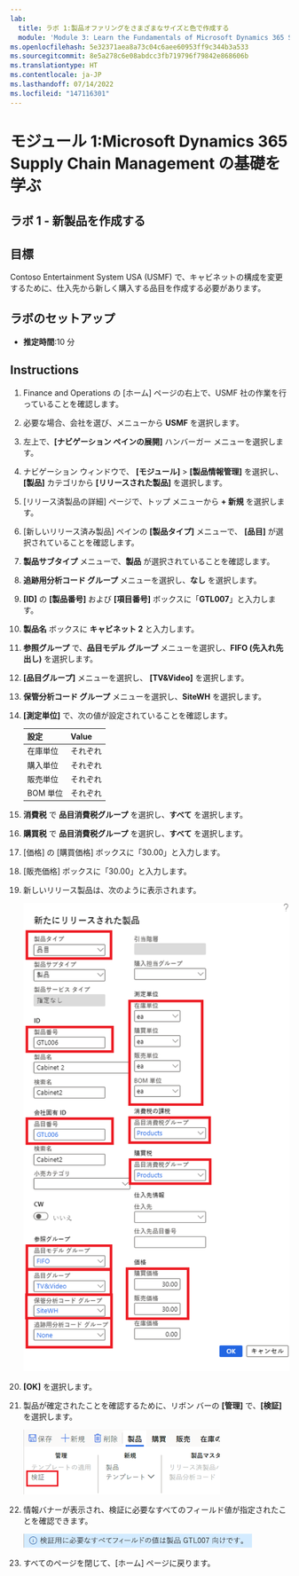 ```yaml
---
lab:
  title: ラボ 1:製品オファリングをさまざまなサイズと色で作成する
  module: 'Module 3: Learn the Fundamentals of Microsoft Dynamics 365 Supply Chain Management'
ms.openlocfilehash: 5e32371aea8a73c04c6aee60953ff9c344b3a533
ms.sourcegitcommit: 8e5a278c6e08abdcc3fb719796f79842e868606b
ms.translationtype: HT
ms.contentlocale: ja-JP
ms.lasthandoff: 07/14/2022
ms.locfileid: "147116301"
---
```

# <a name="module-1-learn-the-fundamentals-of-microsoft-dynamics-365-supply-chain-management"></a>モジュール 1:Microsoft Dynamics 365 Supply Chain Management の基礎を学ぶ

## <a name="lab-1---create-a-new-product"></a>ラボ 1 - 新製品を作成する

## <a name="objectives"></a>目標

Contoso Entertainment System USA (USMF) で、キャビネットの構成を変更するために、仕入先から新しく購入する品目を作成する必要があります。

## <a name="lab-setup"></a>ラボのセットアップ

   - **推定時間**:10 分

## <a name="instructions"></a>Instructions

1. Finance and Operations の [ホーム] ページの右上で、USMF 社の作業を行っていることを確認します。

1. 必要な場合、会社を選び、メニューから **USMF** を選択します。

1. 左上で、**[ナビゲーション ペインの展開]** ハンバーガー メニューを選択します。

1. ナビゲーション ウィンドウで、 **[モジュール]**  >  **[製品情報管理]** を選択し、 **[製品]** カテゴリから **[リリースされた製品]** を選択します。

1. [リリース済製品の詳細] ページで、トップ メニューから **+ 新規** を選択します。

1. [新しいリリース済み製品] ペインの **[製品タイプ]** メニューで、 **[品目]** が選択されていることを確認します。

1. **製品サブタイプ** メニューで、**製品** が選択されていることを確認します。

1. **追跡用分析コード グループ** メニューを選択し、**なし** を選択します。

1. **[ID]** の **[製品番号]** および **[項目番号]** ボックスに「**GTL007**」と入力します。

1. **製品名** ボックスに **キャビネット 2** と入力します。

1. **参照グループ** で、**品目モデル グループ** メニューを選択し、**FIFO (先入れ先出し)** を選択します。

1. **[品目グループ]** メニューを選択し、 **[TV&Video]** を選択します。

1. **保管分析コード グループ** メニューを選択し、**SiteWH** を選択します。

1. **[測定単位]** で、次の値が設定されていることを確認します。

    | **設定**| **Value**|
    | :--- | :--- |
    | 在庫単位| それぞれ|
    | 購入単位| それぞれ|
    | 販売単位| それぞれ|
    | BOM 単位| それぞれ|

1. **消費税** で **品目消費税グループ** を選択し、**すべて** を選択します。

1. **購買税** で **品目消費税グループ** を選択し、**すべて** を選択します。

1. [価格] の [購買価格] ボックスに「30.00」と入力します。

1. [販売価格] ボックスに「30.00」と入力します。

1. 新しいリリース製品は、次のように表示されます。

    ![完成した新しいリリース製品フォームを表示する画面の画像](./media/lp1-m2-new-release-product.png)

1. **[OK]** を選択します。

1. 製品が確定されたことを確認するために、リボン バーの **[管理]** で、**[検証]** を選択します。

    ![検証 が強調表示されたリボン バーを表示する画面の画像](./media/lp1-m2-validate-ribbon-bar.png)

1. 情報バナーが表示され、検証に必要なすべてのフィールド値が指定されたことを確認できます。

    ![すべての必須フィールドが検証されたという情報を通知する画面の画像](./media/lp1-m2-confirmation-of-validation.png)

1. すべてのページを閉じて、[ホーム] ページに戻ります。
